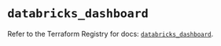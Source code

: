 # `databricks_dashboard`

Refer to the Terraform Registry for docs: [`databricks_dashboard`](https://registry.terraform.io/providers/databricks/databricks/1.79.1/docs/resources/dashboard).
